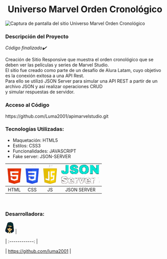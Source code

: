 <h1 align="center"> Universo Marvel Orden Cronológico</h1>

![Captura de pantalla del sitio Universo Marvel Orden Cronológico](https://github.com/Luma2001/apimarvelstudio/assets/114626233/90dde633-53af-4249-b6dc-338b64f70992)

<h3>Descripción del Proyecto</h3>
<em>Código finalizado✔️</em>

<p>Creación de Sitio Responsive que muestra el orden cronológico que se deben ver las películas y series de Marvel Studio.<br> 
El sitio fue creado como parte de un desafío de Alura Latam, cuyo objetivo es la conexión exitosa a una API Rest.<br> 
Para ello se utilizó JSON Server para simular una API REST a partir de un archivo JSON y así realizar operaciones CRUD<br> 
y simular respuestas de servidor.</p>
<h3>Acceso al Código</h3>
<p> https://github.com/Luma2001/apimarvelstudio.git</p>

<h3>Tecnologías Utilizadas:</h3>
<ul>
  <li>Maquetación: HTML5</li>
  <li>Estilos: CSS3</li>
  <li>Funcionalidades: JAVASCRIPT</li>
  <li>Fake server: JSON-SERVER</li>
</ul>

<img src="images/html.png" height="60" alt="HTML"> | <img src="images/css.png" height="60" alt="CSS"> | <img src="images/js.png" height="60" alt="JS"> | <img src="images/jser.png" height="60" alt="JsonServer"> | 
| :------------: | :------------: | :------------: | :------------: | 
|  HTML  |  CSS  | JS | JSON SERVER|  
<br>

<h3>Desarrolladora:</h3> 

   <img src="images/luma.png" height="35" alt="Avatar Luma"> | 
  
  | :------------: |
  
  | https://github.com/luma2001 | 

